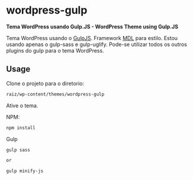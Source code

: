 # wordpress-gulp
**Tema WordPress usando Gulp.JS  - WordPress Theme using Gulp.JS**

Tema WordPress usando o [GulpJS](http://gulpjs.com/). Framework [MDL](https://getmdl.io/) para estilo.
Estou usando apenas o gulp-sass e gulp-uglify. Pode-se utilizar todos os outros plugins do gulp para o tema WordPress. 

## Usage

Clone o projeto para o diretorio:
```html
raiz/wp-content/themes/wordpress-gulp
```
Ative o tema.

NPM:

```html
npm install
```

Gulp

```html
gulp sass

or

gulp minify-js
```
